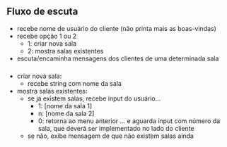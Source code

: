 
## Fluxo de escuta

- recebe nome de usuário do cliente (não printa mais as boas-vindas)
- recebe opção 1 ou 2
    - 1: criar nova sala
    - 2: mostra salas existentes
- escuta/encaminha mensagens dos clientes de uma determinada sala

### 

- criar nova sala:
    - recebe string com nome da sala
- mostra salas existentes:
    - se já existem salas, recebe input do usuário...
        - 1: [nome da sala 1]
        - n: [nome da sala 2]
        - 0: retorna ao menu anterior
    ... e aguarda input com número da sala, que deverá ser implementado no lado do cliente
    - se não, exibe mensagem de que não existem salas ainda